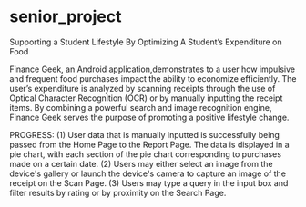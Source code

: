 # senior_project
Supporting a Student Lifestyle By Optimizing A Student’s Expenditure on Food

Finance Geek, an Android application,demonstrates to a user how impulsive and frequent food purchases impact the ability to economize efficiently. The user’s expenditure is analyzed by scanning receipts through the use of Optical Character Recognition (OCR) or by manually inputting the receipt items. By combining a powerful search and image recognition engine, Finance Geek serves the purpose of promoting a positive lifestyle change. 

PROGRESS:
(1) User data that is manually inputted is successfully being passed from the Home Page to the Report Page. The data is displayed in a pie chart, with each section of the pie chart corresponding to purchases made on a certain date. 
(2) Users may either select an image from the device's gallery or launch the device's camera to capture an image of the receipt on the Scan Page. 
(3) Users may type a query in the input box and filter results by rating or by proximity on the Search Page. 
